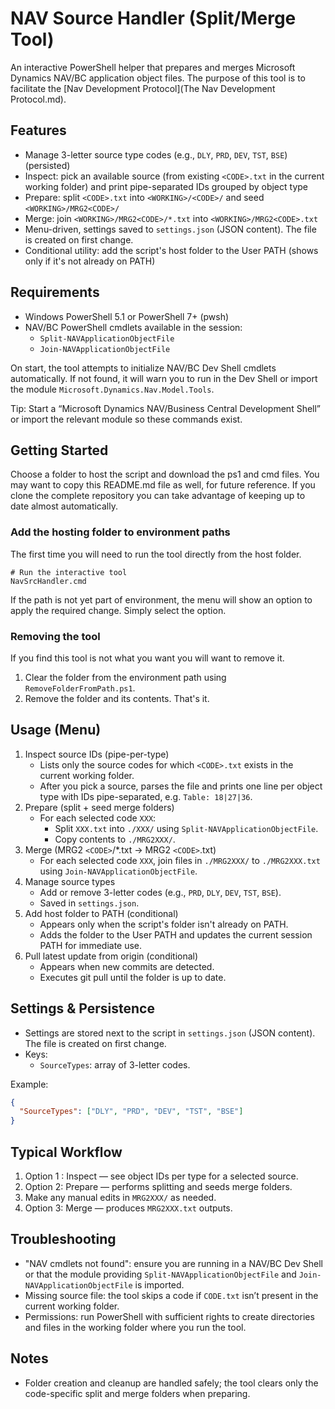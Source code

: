 # NAV Source Handler (Split/Merge Tool)

An interactive PowerShell helper that prepares and merges Microsoft Dynamics NAV/BC application object files. The purpose of this tool is to facilitate the [Nav Development Protocol](The Nav Development Protocol.md).

## Features

- Manage 3-letter source type codes (e.g., `DLY`, `PRD`, `DEV`, `TST`, `BSE`) (persisted)
- Inspect: pick an available source (from existing `<CODE>.txt` in the current working folder) and print pipe-separated IDs grouped by object type
- Prepare: split `<CODE>.txt` into `<WORKING>/<CODE>/` and seed `<WORKING>/MRG2<CODE>/`
- Merge: join `<WORKING>/MRG2<CODE>/*.txt` into `<WORKING>/MRG2<CODE>.txt`
- Menu-driven, settings saved to `settings.json` (JSON content). The file is created on first change.
- Conditional utility: add the script's host folder to the User PATH (shows only if it's not already on PATH)

## Requirements

- Windows PowerShell 5.1 or PowerShell 7+ (pwsh)
- NAV/BC PowerShell cmdlets available in the session:
  - `Split-NAVApplicationObjectFile`
  - `Join-NAVApplicationObjectFile`

On start, the tool attempts to initialize NAV/BC Dev Shell cmdlets automatically. If not found, it will warn you to run in the Dev Shell or import the module `Microsoft.Dynamics.Nav.Model.Tools`.

Tip: Start a “Microsoft Dynamics NAV/Business Central Development Shell” or import the relevant module so these commands exist.

## Getting Started

Choose a folder to host the script and download the ps1 and cmd files. You may want to copy this README.md file as well, for future reference. If you clone the complete repository you can take advantage of keeping up to date almost automatically.

### Add the hosting folder to environment paths

The first time you will need to run the tool directly from the host folder.

```
# Run the interactive tool
NavSrcHandler.cmd
```

If the path is not yet part of environment, the menu will show an option to apply the required change. Simply select the option.

### Removing the tool

If you find this tool is not what you want you will want to remove it.

1. Clear the folder from the environment path using `RemoveFolderFromPath.ps1`.
2. Remove the folder and its contents. That's it.

## Usage (Menu)

1. Inspect source IDs (pipe-per-type)
   - Lists only the source codes for which `<CODE>.txt` exists in the current working folder.
   - After you pick a source, parses the file and prints one line per object type with IDs pipe-separated, e.g. `Table: 18|27|36`.
2. Prepare (split + seed merge folders)
   - For each selected code `XXX`:
     - Split `XXX.txt` into `./XXX/` using `Split-NAVApplicationObjectFile`.
     - Copy contents to `./MRG2XXX/`.
3. Merge (MRG2 `<CODE>`/*.txt -> MRG2 `<CODE>`.txt)
   - For each selected code `XXX`, join files in `./MRG2XXX/` to `./MRG2XXX.txt` using `Join-NAVApplicationObjectFile`.
4. Manage source types
   - Add or remove 3-letter codes (e.g., `PRD`, `DLY`, `DEV`, `TST`, `BSE`).
   - Saved in `settings.json`.
5. Add host folder to PATH (conditional)
   - Appears only when the script's folder isn't already on PATH.
   - Adds the folder to the User PATH and updates the current session PATH for immediate use.
6. Pull latest update from origin (conditional)
   - Appears when new commits are detected.
   - Executes git pull until the folder is up to date.

## Settings & Persistence

- Settings are stored next to the script in `settings.json` (JSON content). The file is created on first change.
- Keys:
  - `SourceTypes`: array of 3-letter codes.

Example:

```json
{
  "SourceTypes": ["DLY", "PRD", "DEV", "TST", "BSE"]
}
```

## Typical Workflow

1. Option 1 : Inspect — see object IDs per type for a selected source.
2. Option 2: Prepare — performs splitting and seeds merge folders.
3. Make any manual edits in `MRG2XXX/` as needed.
4. Option 3: Merge — produces `MRG2XXX.txt` outputs.

## Troubleshooting

- "NAV cmdlets not found": ensure you are running in a NAV/BC Dev Shell or that the module providing `Split-NAVApplicationObjectFile` and `Join-NAVApplicationObjectFile` is imported.
- Missing source file: the tool skips a code if `CODE.txt` isn’t present in the current working folder.
- Permissions: run PowerShell with sufficient rights to create directories and files in the working folder where you run the tool.

## Notes

- Folder creation and cleanup are handled safely; the tool clears only the code-specific split and merge folders when preparing.
